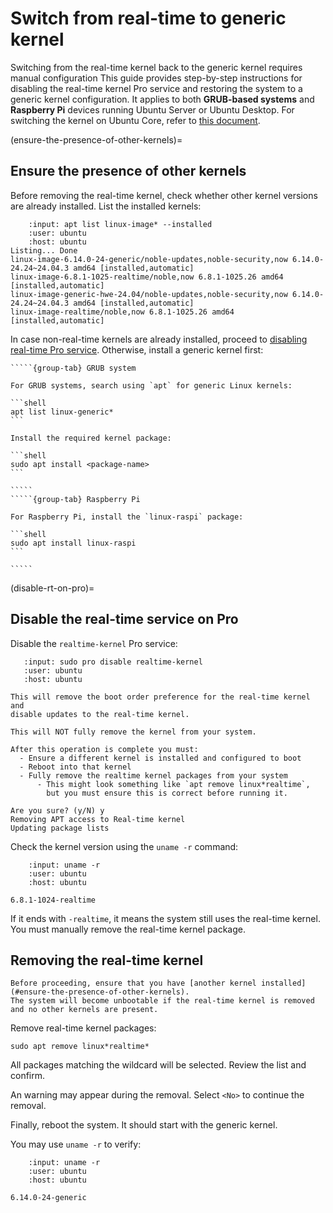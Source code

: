 # Switch from real-time to generic kernel

Switching from the real-time kernel back to the generic kernel requires manual configuration
This guide provides step-by-step instructions for disabling the real-time kernel Pro service and restoring the system to a generic kernel configuration.
It applies to both **GRUB-based systems** and **Raspberry Pi** devices running Ubuntu Server or Ubuntu Desktop.
For switching the kernel on Ubuntu Core, refer to [this document](#uc-install-real-time-kernel).

(ensure-the-presence-of-other-kernels)=
## Ensure the presence of other kernels

Before removing the real-time kernel, check whether other kernel versions are already installed.
List the installed kernels:

```{terminal}
    :input: apt list linux-image* --installed
    :user: ubuntu
    :host: ubuntu
Listing... Done
linux-image-6.14.0-24-generic/noble-updates,noble-security,now 6.14.0-24.24~24.04.3 amd64 [installed,automatic]
linux-image-6.8.1-1025-realtime/noble,now 6.8.1-1025.26 amd64 [installed,automatic]
linux-image-generic-hwe-24.04/noble-updates,noble-security,now 6.14.0-24.24~24.04.3 amd64 [installed,automatic]
linux-image-realtime/noble,now 6.8.1-1025.26 amd64 [installed,automatic]
```

In case non-real-time kernels are already installed, proceed to [disabling real-time Pro service](#disable-rt-on-pro).
Otherwise, install a generic kernel first:

``````{tabs}
`````{group-tab} GRUB system

For GRUB systems, search using `apt` for generic Linux kernels:

```shell
apt list linux-generic*
```

Install the required kernel package:

```shell
sudo apt install <package-name>
```

`````
`````{group-tab} Raspberry Pi

For Raspberry Pi, install the `linux-raspi` package:

```shell
sudo apt install linux-raspi
```

`````
``````

(disable-rt-on-pro)=
## Disable the real-time service on Pro

Disable the `realtime-kernel` Pro service:

```{terminal}
   :input: sudo pro disable realtime-kernel
   :user: ubuntu
   :host: ubuntu

This will remove the boot order preference for the real-time kernel and
disable updates to the real-time kernel.

This will NOT fully remove the kernel from your system.

After this operation is complete you must:
  - Ensure a different kernel is installed and configured to boot
  - Reboot into that kernel
  - Fully remove the realtime kernel packages from your system
      - This might look something like `apt remove linux*realtime`,
        but you must ensure this is correct before running it.

Are you sure? (y/N) y
Removing APT access to Real-time kernel
Updating package lists
```

Check the kernel version using the `uname -r` command:

```{terminal}
    :input: uname -r
    :user: ubuntu
    :host: ubuntu

6.8.1-1024-realtime
```

If it ends with `-realtime`, it means the system still uses the real-time kernel.
You must manually remove the real-time kernel package.


## Removing the real-time kernel

```{danger}
Before proceeding, ensure that you have [another kernel installed](#ensure-the-presence-of-other-kernels).
The system will become unbootable if the real-time kernel is removed and no other kernels are present.
```

Remove real-time kernel packages:

```shell
sudo apt remove linux*realtime*
```

All packages matching the wildcard will be selected.
Review the list and confirm.

An warning may appear during the removal.
Select `<No>` to continue the removal.

Finally, reboot the system.
It should start with the generic kernel.

You may use `uname -r` to verify:

```{terminal}
    :input: uname -r
    :user: ubuntu
    :host: ubuntu

6.14.0-24-generic
```